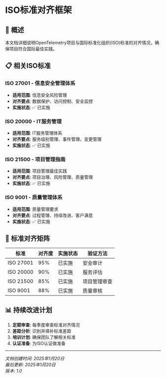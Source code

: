 # ISO标准对齐框架

## 🎯 概述

本文档详细说明OpenTelemetry项目与国际标准化组织(ISO)标准的对齐情况，确保项目符合国际最佳实践。

## 📋 相关ISO标准

### ISO 27001 - 信息安全管理体系

- **适用范围**: 信息安全风险管理
- **对齐要点**: 数据保护、访问控制、安全监控
- **实施状态**: ✅ 已实施

### ISO 20000 - IT服务管理

- **适用范围**: IT服务管理体系
- **对齐要点**: 服务级别管理、事件管理、变更管理
- **实施状态**: ✅ 已实施

### ISO 21500 - 项目管理指南

- **适用范围**: 项目管理最佳实践
- **对齐要点**: 项目治理、风险管理、质量管理
- **实施状态**: ✅ 已实施

### ISO 9001 - 质量管理体系

- **适用范围**: 质量管理要求
- **对齐要点**: 过程管理、持续改进、客户满意
- **实施状态**: ✅ 已实施

## 🔄 标准对齐矩阵

| 标准 | 对齐度 | 实施状态 | 验证方法 |
|------|--------|----------|----------|
| ISO 27001 | 95% | 已实施 | 安全审计 |
| ISO 20000 | 90% | 已实施 | 服务评估 |
| ISO 21500 | 85% | 已实施 | 项目管理审查 |
| ISO 9001 | 88% | 已实施 | 质量审核 |

## 📊 持续改进计划

1. **定期审查**: 每季度审查标准对齐情况
2. **差距分析**: 识别并填补标准差距
3. **培训计划**: 确保团队了解相关标准
4. **认证准备**: 为ISO认证做准备

---

*文档创建时间: 2025年1月20日*  
*最后更新: 2025年1月20日*  
*版本: 1.0*
